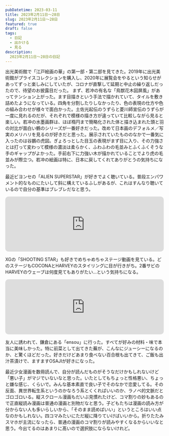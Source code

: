 ```yaml
---
pubDatetime: 2023-03-11
title: 2023年2月11日〜28日
slug: 2023年2月11日〜28日
featured: true
draft: false
tags:
  - 日記
  - 出かける
  - 見る
description:
  2023年2月11日〜28日の日記
---
```


出光美術館で「江戸絵画の華」の第一部・第二部を見てきた。2019年に出光美術館がプライスコレクションを購入し、2020年に展覧会をやるという知らせがあってずっと楽しみにしていたが、コロナが直撃して延期と中止の繰り返しだったので、待望のお披露目だった。
まず、若冲の有名な「鳥獣花木図屏風」があってテンション上がった。ます目描きという手法で描かれていて、タイルを敷き詰めたようになっている。四角を分割したりしなかったり、色の表現の仕方や色の組み合わせが様々で面白かった。土佐光起伝のうずらと菱川師宣伝のうずらが一度に見れるのだが、それぞれで模様の描き方が違っていて比較しながら見ると楽しい。若冲の水墨画群は、ほぼ楕円まで簡略化された体と描き込まれた頭と羽の対比が面白い鶴のシリーズが一番好きだった。改めて日本画のデフォルメ／写実のメリハリを見るのが好きだと思った。展示されていたもののなかで一番気に入ったのは谷鵬の虎図。ぎょろっとした目玉の表現がまず目に入り、その力強さとは打って変わって模様の濃淡は柔らかく、ふわふわの毛並みとふくふくそうな手のギャップがよかった。手前右下に力強い木が描かれていることでより虎の毛並みが際立つ。若冲の絵画は特に、日本に戻してくれてありがとうの気持ちになった。

最近ビヨンセの「ALIEN SUPERSTAR」が好きでよく聴いている。普段エンパワメント的なものにたいして斜に構えているふしがあるが、これはすんなり聴いているので自分の基準はブレブレだなと思う。
<iframe style="width: 100%; max-width: 660px; overflow: hidden; border-radius: 10px;" src="https://embed.music.apple.com/jp/album/alien-superstar/1630005298?i=1630005848&amp;l=en" height="175" frameborder="0" sandbox="allow-forms allow-popups allow-same-origin allow-scripts allow-storage-access-by-user-activation allow-top-navigation-by-user-activation"></iframe>

XGの「SHOOTING STAR」も好きでめちゃめちゃステージ動画を見ている。どのステージもCOCONAとHARVEYのスタイリングに目が行きがち。2番サビのHARVEYのウェーブは何度見てもありがたい…という気持ちになる。
<iframe style="width: 100%; max-width: 660px; overflow: hidden; border-radius: 10px;" src="https://embed.music.apple.com/jp/album/shooting-star/1660487903?i=1660487904&amp;l=en" height="175" frameborder="0" sandbox="allow-forms allow-popups allow-same-origin allow-scripts allow-storage-access-by-user-activation allow-top-navigation-by-user-activation"></iframe>

友人に誘われて、鎌倉にある「ensou」に行った。すべてが好みの材料・味で本当に美味しかった。特に前菜として出てきた蕪が、こんなにジューシーになるのか、と驚くほどだった。好きだけどあまり食べない百合根も出てきて、ご飯も出汁茶漬けで、ますますOSAJIが好きになった。

最近少女漫画を数冊読んで、自分が読んだものがそうなだけかもしれないけど「悪い子」がマジでいないなと思った。いたとしてもちょっと性格悪い、ちょっと嫌な感じ、くらいで。みんな基本素直で良い子でそのなかで恋愛してる。その反面、異世界転生系というのかなろう系とくくればいいのか、ラノベ的文脈だとゴロゴロいる。縦スクロール漫画もだいぶ見慣れたけど、コマ割りの妙もあるので正直縦読み漫画は普通の漫画と別物だなと思う。子どもたちは漫画の読み方が分からない人も多いらしいから、「そのまま読めばいい」というところはいい点なのかもしれない。四コマみたいにただ縦に降りていけばいいから。折りたたみスマホが主流になったら、普通の漫画のコマ割りが読みやすくなるからいいなと思う。今出てるのはあまりに髙いので選択肢にならないけれど。